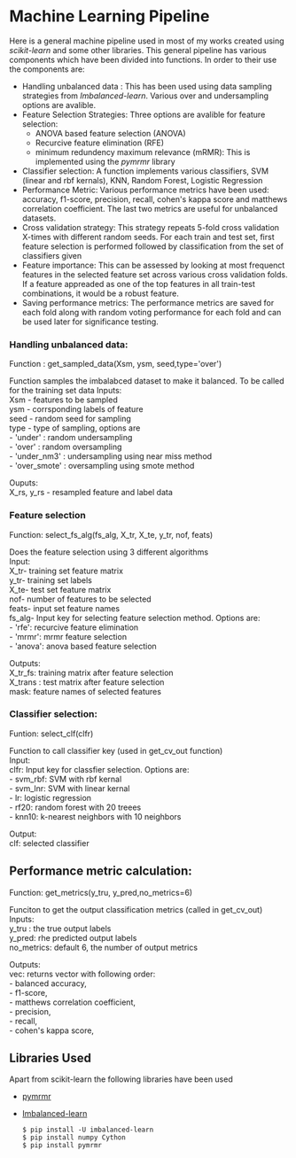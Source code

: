 # Machine Learning Pipeline

Here is a general machine pipeline used in most of my works created using *scikit-learn* and some other libraries. This general pipeline has various components which have been divided into functions. In order to their use the components are:
- Handling unbalanced data : This has been used using data sampling strategies from *Imbalanced-learn*. Various over and undersampling options are avalible.
- Feature Selection Strategies: Three options are avalible for feature selection:
  - ANOVA based feature selection (ANOVA)
  - Recurcive feature elimination (RFE)
  - minimum redundency maximum relevance (mRMR): This is implemented using the *pymrmr* library
- Classifier selection: A function implements various classifiers, SVM (linear and rbf kernals), KNN, Random Forest, Logistic Regression
- Performance Metric: Various performance metrics have been used: accuracy, f1-score, precision, recall, cohen's kappa score and matthews correlation coefficient. The last two metrics are useful for unbalanced datasets.
- Cross validation strategy: This strategy repeats 5-fold cross validation X-times with different random seeds. For each train and test set, first feature selection is performed followed by classification from the set of classifiers given
- Feature importance: This can be assessed by looking at most frequenct features in the selected feature set across various cross validation folds. If a feature appreaded as one of the top features in all train-test combinations, it would be a robust feature.
- Saving performance metrics: The performance metrics are saved for each fold along with random voting performance for each fold and can be used later for significance testing.

### Handling unbalanced data: 
Function : get_sampled_data(Xsm, ysm, seed,type='over')

Function samples the imbalabced dataset to make it balanced. To be called for the training set data 
Inputs:   
Xsm - features  to be sampled  
ysm - corrsponding labels of feature  
seed - random seed for sampling  
type - type of sampling, options are  
      - 'under' : random undersampling  
      - 'over' : random oversampling  
      - 'under_nm3' : undersampling using near miss method  
      - 'over_smote' : oversampling using smote method  
      
      
Ouputs:   
X_rs, y_rs - resampled feature and label data

### Feature selection
Function: select_fs_alg(fs_alg, X_tr, X_te, y_tr, nof, feats)

Does the feature selection using 3 different algorithms  
Input:  
X_tr- training set feature matrix  
y_tr- training set labels  
X_te- test set feature matrix  
nof- number of features to be selected  
feats- input set feature names  
fs_alg- Input key for selecting feature selection method. Options are:  
        - 'rfe': recurcive feature elimination  
        - 'mrmr': mrmr feature selection  
        - 'anova': anova based feature selection


Outputs:  
X_tr_fs: training matrix after feature selection  
X_trans : test matrix after feature selection  
mask: feature names of selected features

### Classifier selection:
Funtion: select_clf(clfr)  

Function to call classifier key (used in get_cv_out function)  
Input:  
clfr: Input key for classfier selection. Options are:  
      - svm_rbf: SVM with rbf kernal  
      - svm_lnr: SVM with linear kernal  
      - lr: logistic regression  
      - rf20: random forest with 20 treees  
      - knn10: k-nearest neighbors with 10 neighbors  

Output:  
clf: selected classifier 

## Performance metric calculation:
Function: get_metrics(y_tru, y_pred,no_metrics=6)


Funciton to get the output classification metrics (called in get_cv_out)  
Inputs:  
y_tru : the true output labels  
y_pred: rhe predicted output labels  
no_metrics: default 6, the number of output metrics   

Outputs:  
vec: returns vector with following order:   
    - balanced accuracy,  
    - f1-score,  
    - matthews correlation coefficient,  
    - precision,  
    - recall,  
    - cohen's kappa score, 

## Libraries Used
Apart from scikit-learn the following libraries have been used
- [pymrmr](https://pypi.org/project/pymrmr/) 
- [Imbalanced-learn](https://imbalanced-learn.org/stable/index.html)

      $ pip install -U imbalanced-learn
      $ pip install numpy Cython
      $ pip install pymrmr
